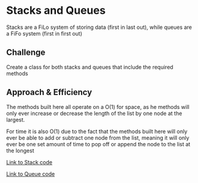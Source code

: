 # Stacks and Queues

Stacks are a FiLo system of storing data (first in last out), while queues are a FiFo  system (first in first out)

## Challenge

Create a class for both stacks and queues that include the required methods

## Approach & Efficiency

The methods built here all operate on a O(1) for space, as he methods will only ever increase or decrease the length of the list by one node at the largest.

For time it is also O(1) due to the fact that the methods built here will only ever be able to add or subtract one node from the list, meaning it will only ever be one set amount of time to pop off or append the node to the list at the longest

[Link to Stack code](python/data_structures/stack.py)

[Link to Queue code](python/data_structures/queue.pycd )
